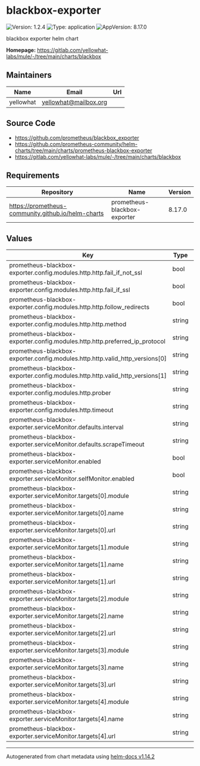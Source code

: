 # blackbox-exporter

<!-- markdownlint-capture -->
<!-- markdownlint-disable MD013 MD034 -->

![Version: 1.2.4](https://img.shields.io/badge/Version-1.2.4-informational?style=flat-square) ![Type: application](https://img.shields.io/badge/Type-application-informational?style=flat-square) ![AppVersion: 8.17.0](https://img.shields.io/badge/AppVersion-8.17.0-informational?style=flat-square)

<!-- markdownlint-enable MD013 MD034 -->
<!-- markdownlint-restore -->

blackbox exporter helm chart

**Homepage:** <https://gitlab.com/yellowhat-labs/mule/-/tree/main/charts/blackbox>

## Maintainers

| Name      | Email                   | Url |
|-----------|-------------------------|-----|
| yellowhat | <yellowhat@mailbox.org> |     |

## Source Code

* <https://github.com/prometheus/blackbox_exporter>
* <https://github.com/prometheus-community/helm-charts/tree/main/charts/prometheus-blackbox-exporter>
* <https://gitlab.com/yellowhat-labs/mule/-/tree/main/charts/blackbox>

<!-- markdownlint-capture -->
<!-- markdownlint-disable MD013 MD034 -->

## Requirements

| Repository                                         | Name                         | Version |
|----------------------------------------------------|------------------------------|---------|
| https://prometheus-community.github.io/helm-charts | prometheus-blackbox-exporter | 8.17.0  |

## Values

| Key                                                                          | Type   | Default                              | Description |
|------------------------------------------------------------------------------|--------|--------------------------------------|-------------|
| prometheus-blackbox-exporter.config.modules.http.http.fail_if_not_ssl        | bool   | `false`                              |             |
| prometheus-blackbox-exporter.config.modules.http.http.fail_if_ssl            | bool   | `false`                              |             |
| prometheus-blackbox-exporter.config.modules.http.http.follow_redirects       | bool   | `true`                               |             |
| prometheus-blackbox-exporter.config.modules.http.http.method                 | string | `"GET"`                              |             |
| prometheus-blackbox-exporter.config.modules.http.http.preferred_ip_protocol  | string | `"ip4"`                              |             |
| prometheus-blackbox-exporter.config.modules.http.http.valid_http_versions[0] | string | `"HTTP/1.1"`                         |             |
| prometheus-blackbox-exporter.config.modules.http.http.valid_http_versions[1] | string | `"HTTP/2.0"`                         |             |
| prometheus-blackbox-exporter.config.modules.http.prober                      | string | `"http"`                             |             |
| prometheus-blackbox-exporter.config.modules.http.timeout                     | string | `"5s"`                               |             |
| prometheus-blackbox-exporter.serviceMonitor.defaults.interval                | string | `"120s"`                             |             |
| prometheus-blackbox-exporter.serviceMonitor.defaults.scrapeTimeout           | string | `"10s"`                              |             |
| prometheus-blackbox-exporter.serviceMonitor.enabled                          | bool   | `true`                               |             |
| prometheus-blackbox-exporter.serviceMonitor.selfMonitor.enabled              | bool   | `true`                               |             |
| prometheus-blackbox-exporter.serviceMonitor.targets[0].module                | string | `"http"`                             |             |
| prometheus-blackbox-exporter.serviceMonitor.targets[0].name                  | string | `"gitlab"`                           |             |
| prometheus-blackbox-exporter.serviceMonitor.targets[0].url                   | string | `"https://gitlab.com"`               |             |
| prometheus-blackbox-exporter.serviceMonitor.targets[1].module                | string | `"http"`                             |             |
| prometheus-blackbox-exporter.serviceMonitor.targets[1].name                  | string | `"github"`                           |             |
| prometheus-blackbox-exporter.serviceMonitor.targets[1].url                   | string | `"https://github.com"`               |             |
| prometheus-blackbox-exporter.serviceMonitor.targets[2].module                | string | `"http"`                             |             |
| prometheus-blackbox-exporter.serviceMonitor.targets[2].name                  | string | `"google"`                           |             |
| prometheus-blackbox-exporter.serviceMonitor.targets[2].url                   | string | `"https://google.com"`               |             |
| prometheus-blackbox-exporter.serviceMonitor.targets[3].module                | string | `"http"`                             |             |
| prometheus-blackbox-exporter.serviceMonitor.targets[3].name                  | string | `"grafana"`                          |             |
| prometheus-blackbox-exporter.serviceMonitor.targets[3].url                   | string | `"https://grafana.mukka.haus/login"` |             |
| prometheus-blackbox-exporter.serviceMonitor.targets[4].module                | string | `"http"`                             |             |
| prometheus-blackbox-exporter.serviceMonitor.targets[4].name                  | string | `"jellyfin"`                         |             |
| prometheus-blackbox-exporter.serviceMonitor.targets[4].url                   | string | `"https://jellyfin.mukka.haus"`      |             |

<!-- markdownlint-enable MD013 MD034 -->
<!-- markdownlint-restore -->

----------------------------------------------
Autogenerated from chart metadata using [helm-docs v1.14.2](https://github.com/norwoodj/helm-docs/releases/v1.14.2)
